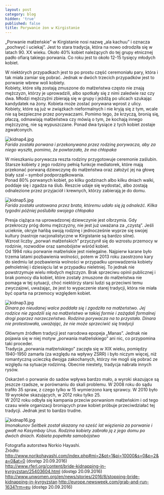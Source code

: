 ```yaml
---
layout: post
category: blog
hidden: 'true'
published: false
title: Porywanie żon w Kirgistanie
---
```

„Porwanie małżeńskie” w Kirgistanie nosi nazwę „ala kachuu” i oznacza „pochwyć i uciekaj”. Jest to stara tradycja, która na nowo odrodziła się w latach 90. XX wieku. Około 40% kobiet należących do tej grupy etnicznej padło ofiarą takiego porwania. Co roku jest to około 12-15 tysięcy młodych kobiet.       
<!--more-->
W niektórych przypadkach jest to po prostu część ceremoniału pary, która i tak miała zamiar się pobrać. Jednak w dwóch trzecich przypadków jest to porwanie wbrew woli kobiety.       
Kobiety, które siłą zostają zmuszone do małżeństwa często nie znają mężczyzn, którzy je uprowadzili, albo spotkały się z nimi zaledwie raz czy dwa. Młodzi mężczyźni zbierają się w grupy i jeżdżą po ulicach szukając kandydatek na żony. Kobieta może zostać porywana wprost z ulicy.          
Kobiety, które są już w związkach nieformalnych i nie kryją się z tym, wcale nie są bezpieczne przez porywaczami. Pomimo tego, że krzyczą, bronią się, płaczą, odmawiają małżeństwa czy mówią o tym, że kochają innego mężczyznę, nie są wypuszczane. Ponad dwa tysiące z tych kobiet zostaje zgwałconych.      

![kidnap4.jpg]({{site.baseurl}}/img/kidnap4.jpg)     
*Farida została porwana i przekonywana przez rodzinę porywacza, aby za niego wyszła, pomimo, że powtarzała, że ma chłopaka*     

W mieszkaniu porywacza reszta rodziny przygotowuje ceremonie zaślubin. Starsze kobiety z jego rodziny pełnią funkcje mediatorek, które mają przekonać porwaną dziewczynę do małżeństwa oraz założyć jej na głowę biały szal – symbol podporządkowania.    
Ponad 80% porwanych kobiet, po kilku godzinach albo kilku dniach walki, poddaje się i zgadza na ślub. Reszcie udaje się wydostać, albo zostają odnalezione przez przyjaciół i krewnych, którzy zabierają je do domu.      

![kidnap5.jpg]({{site.baseurl}}/img/kidnap5.jpg)    
*Farida została uratowana przez brata, któremu udało się ją odnaleźć. Kilka tygodni później poślubiła swojego chłopaka*     

Presja ciążąca na uprowadzonej dziewczynie jest olbrzymia. Gdy przekroczy próg domu mężczyzny, nie jest już uważana za „czystą”. Jeśli ucieknie, okryje hańbą swoją rodzinę i jednocześnie wyprze się swojej kultury (nastroje nacjonalistyczne w Kirgistanie są bardzo silne).      
Wzrost liczby „porwań małżeńskich” przyczynił się do wzrostu przemocy w rodzinie, rozwodów oraz samobójstw wśród kobiet.     
Od 1994 roku porwanie małżeńskie jest nielegalne. Najpierw karane było trzema latami pozbawienia wolności, potem w 2013 roku zaostrzono kary do siedmiu lat pozbawienia wolności w przypadku uprowadzenia kobiety pełnoletniej i dziesięciu lat w przypadku nieletniej. To jednak nie powstrzymuje wielu młodych mężczyzn. Brak sprzeciwu opinii publicznej i brak pomocy dla kobiet, które zostały zmuszone do małżeństwa nie pomaga w tej sytuacji, choć niektórzy starsi ludzi są przeciwni temu zwyczajowi, uważając, że jest to wypaczenie starej tradycji, która nie miała być oparta na przemocy względem kobiet.       

![kidnap3.jpg]({{site.baseurl}}/img/kidnap3.jpg)      
*Dinara po nieudanej walce poddała się i zgodziła na małżeństwo. Jej rodzice nie zgodzili się na małżeństwo w takiej formie i zażądali formalnej drogi poprzez narzeczeństwo. Rodzina porywacza na to przystała. Dinara nie protestowała, uważając, że nie może sprzeciwić się tradycji*        

Głównym źródłem tradycji jest narodowa epopeja „Manas”. Jednak nie pojawia się w niej motyw „porwania małżeńskiego” ani nic, co przypomina taki proceder.   
Tradycja „porwania małżeńskiego” zaczęła się w XIX wieku, pomiędzy 1940-1950 zamarła (za względu na wpływy ZSRR) i było niczym więcej, niż romantyczną ucieczką dwojga zakochanych, którzy nie mogli się pobrać ze względu na sytuacje rodzinną. Obecnie niestety, tradycja nabrała innych rysów.           

Oskarżeń o porwanie do sadów wpływa bardzo mało, a wyroki skazujące są jeszcze rzadsze, w porównaniu do skali problemu. W 2008 roku do sądu trafiło 35 spraw, z czego tylko w 15 wymierzono karę sprawcy. W 2010 było 19 wyroków skazujących, w 2012 roku tylko 25.      
W 2012 roku odbyła się kampania przeciw porwaniom małżeńskim i od tego czasu wiele organizacji broniących praw kobiet próbuje przeciwdziałać tej tradycji. Jednak jest to bardzo trudne.   

![kidnap16.jpg]({{site.baseurl}}/img/kidnap16.jpg)    
*Imonakunov Seitbek został skazany na sześć lat więzienia za porwanie i gwałt na Kasymbay Urus. Rodzina kobiety zabrała ją z jego domu po dwóch dniach. Kobieta popełniła samobójstwo*       

Fotografia autorstwa Norkio Hayashi.     
Źródło:     
http://www.norikohayashi.com/index.php#mi=2&pt=1&pi=10000&s=0&p=2&a=0&at=0 (dostęp 20.09.2016)      
http://www.rferl.org/content/bride-kidnapping-in-kyrgyzstan/25403604.html (dostęp 20.09.2016)    
http://www.unwomen.org/en/news/stories/2016/8/stopping-bride-kidnapping-in-kyrgyzstan
http://europe.newsweek.com/grab-and-run-1634?rm=eu (dostęp 20.09.2016)     



